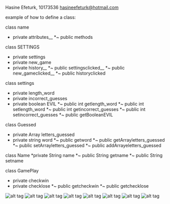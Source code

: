 Hasine Efeturk, 10173536 <hasineefeturk@hotmail.com>

example of how to define a class:

class name 
* private attributes__
*~ public methods

class SETTINGS
* private settings
* private new_game
* private history__
*~ public settingsclicked__
*~ public new_gameclicked__
*~ public historyclicked

class settings
* private length_word
* private incorrect_guesses
* private boolean EVIL
*~ public int getlength_word
*~ public int setlength_word
*~ public int getincorrect_guesses
*~ public int setincorrect_guesses
*~ public getBooleanEVIL

class Guessed
* private Array letters_guessed
* private string word
*~ public getword
*~ public getArrayletters_guessed
*~ public setArrayletters_guessed
*~ public addArrayeletters_guessed

class Name
*private String name
*~ public String getname
*~ public String setname

class GamePlay
* private checkwin
* private checklose
*~ public getcheckwin
*~ public getchecklose

![alt tag](https://github.com/Hasine/evil-hangman/blob/master/een.jpg)
![alt tag](https://github.com/Hasine/evil-hangman/blob/master/twee.jpg)
![alt tag](https://github.com/Hasine/evil-hangman/blob/master/drie.jpg)
![alt tag](https://github.com/Hasine/evil-hangman/blob/master/vier.jpg)
![alt tag](https://github.com/Hasine/evil-hangman/blob/master/vijfer.jpg)
![alt tag](https://github.com/Hasine/evil-hangman/blob/master/zes.jpg)
![alt tag](https://github.com/Hasine/evil-hangman/blob/master/zeven.jpg)
![alt tag](https://github.com/Hasine/evil-hangman/blob/master/acht.jpg)

